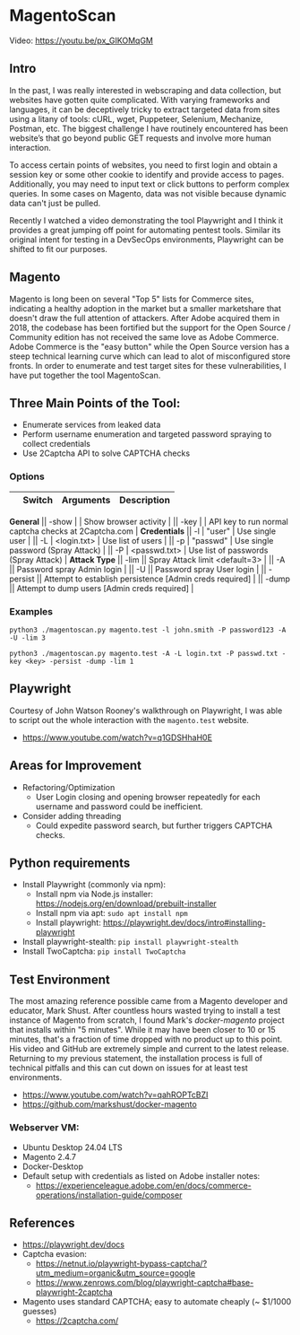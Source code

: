# MagentoScan

Video: https://youtu.be/px_GIKOMqGM

## Intro
In the past, I was really interested in webscraping and data collection, but websites have gotten quite complicated. With varying frameworks and languages, it can be deceptively tricky to extract targeted data from sites using a litany of tools: cURL, wget, Puppeteer, Selenium, Mechanize, Postman, etc. The biggest challenge I have routinely encountered has been website’s that go beyond public GET requests and involve more human interaction. 

To access certain points of websites, you need to first login and obtain a session key or some other cookie to identify and provide access to pages. Additionally, you may need to input text or click buttons to perform complex queries. In some cases on Magento, data was not visible because dynamic data can't just be pulled. 

Recently I watched a video demonstrating the tool Playwright and I think it provides a great jumping off point for automating pentest tools. Similar its original intent for testing in a DevSecOps environments, Playwright can be shifted to fit our purposes.

## Magento
Magento is long been on several "Top 5" lists for Commerce sites, indicating a healthy adoption in the market but a smaller marketshare that doesn't draw the full attention of attackers. After Adobe acquired them in 2018, the codebase has been fortified but the support for the Open Source / Community edition has not received the same love as Adobe Commerce. Adobe Commerce is the "easy button" while the Open Source version has a steep technical learning curve which can lead to alot of misconfigured store fronts. In order to enumerate and test target sites for these vulnerabilities, I have put together the tool MagentoScan.

## Three Main Points of the Tool:
- Enumerate services from leaked data
- Perform username enumeration and targeted password spraying to collect credentials
- Use 2Captcha API to solve CAPTCHA checks

### Options
|| Switch | Arguments |  Description |
|- | ------- | ------ | ----------- |
**General** 
||  \-show  |  | Show browser activity |
||  \-key   |  | API key to run normal captcha checks at 2Captcha.com |
**Credentials**
|| \-l | \"user" | Use single user |
|| \-L | \<login.txt> | Use list of users | 
|| \-p | \"passwd" | Use single password (Spray Attack) |
|| \-P | <passwd.txt> | Use list of passwords (Spray Attack) |
**Attack Type**
|| \-lim  || Spray Attack limit \<default=3> | 
|| \-A || Password spray Admin login |
|| \-U || Password spray User login |
|| \-persist || Attempt to establish persistence [Admin creds required] |
|| \-dump || Attempt to dump users [Admin creds required] |

### Examples 
`python3 ./magentoscan.py magento.test -l john.smith -P password123 -A -U -lim 3`

`python3 ./magentoscan.py magento.test -A -L login.txt -P passwd.txt -key <key> -persist -dump -lim 1`
## Playwright 
Courtesy of John Watson Rooney's walkthrough on Playwright, I was able to script out the whole interaction with the `magento.test` website.
* https://www.youtube.com/watch?v=q1GDSHhaH0E

## Areas for Improvement
- Refactoring/Optimization
  - User Login closing and opening browser repeatedly for each username and password could be inefficient.
- Consider adding threading
  - Could expedite password search, but further triggers CAPTCHA checks.

## Python requirements
* Install Playwright (commonly via npm):
  * Install npm via Node.js installer: https://nodejs.org/en/download/prebuilt-installer
  * Install npm via apt: `sudo apt install npm`
  * Install playwright: https://playwright.dev/docs/intro#installing-playwright 
* Install playwright-stealth: `pip install playwright-stealth`
* Install TwoCaptcha: `pip install TwoCaptcha`

## Test Environment
The most amazing reference possible came from a Magento developer and educator, Mark Shust. After countless hours wasted trying to install a test instance of Magento from scratch, I found Mark's *docker-magento* project that installs within "5 minutes". While it may have been closer to 10 or 15 minutes, that's a fraction of time dropped with no product up to this point. His video and GitHub are extremely simple and current to the latest release. Returning to my previous statement, the installation process is full of technical pitfalls and this can cut down on issues for at least test environments.

* https://www.youtube.com/watch?v=qahROPTcBZI
* https://github.com/markshust/docker-magento

###	Webserver VM:
- Ubuntu Desktop 24.04 LTS
- Magento 2.4.7
- Docker-Desktop
- Default setup with credentials as listed on Adobe installer notes:
   - https://experienceleague.adobe.com/en/docs/commerce-operations/installation-guide/composer



## References
* https://playwright.dev/docs
* Captcha evasion:
   * https://netnut.io/playwright-bypass-captcha/?utm_medium=organic&utm_source=google
   * https://www.zenrows.com/blog/playwright-captcha#base-playwright-2captcha
* Magento uses standard CAPTCHA; easy to automate cheaply (~ $1/1000 guesses)
   * https://2captcha.com/
